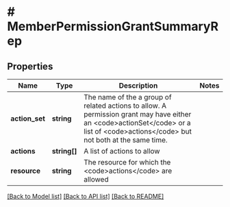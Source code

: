 # # MemberPermissionGrantSummaryRep

## Properties

Name | Type | Description | Notes
------------ | ------------- | ------------- | -------------
**action_set** | **string** | The name of the a group of related actions to allow. A permission grant may have either an &lt;code&gt;actionSet&lt;/code&gt; or a list of &lt;code&gt;actions&lt;/code&gt; but not both at the same time. |
**actions** | **string[]** | A list of actions to allow |
**resource** | **string** | The resource for which the &lt;code&gt;actions&lt;/code&gt; are allowed |

[[Back to Model list]](../../README.md#models) [[Back to API list]](../../README.md#endpoints) [[Back to README]](../../README.md)
